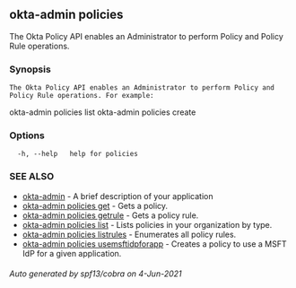 ## okta-admin policies

The Okta Policy API enables an Administrator to perform Policy and Policy Rule operations.

### Synopsis


	The Okta Policy API enables an Administrator to perform Policy and Policy Rule operations. For example:

okta-admin policies list
okta-admin policies create
	

### Options

```
  -h, --help   help for policies
```

### SEE ALSO

* [okta-admin](okta-admin.md)	 - A brief description of your application
* [okta-admin policies get](okta-admin_policies_get.md)	 - Gets a policy.
* [okta-admin policies getrule](okta-admin_policies_getrule.md)	 - Gets a policy rule.
* [okta-admin policies list](okta-admin_policies_list.md)	 - Lists policies in your organization by type.
* [okta-admin policies listrules](okta-admin_policies_listrules.md)	 - Enumerates all policy rules.
* [okta-admin policies usemsftidpforapp](okta-admin_policies_usemsftidpforapp.md)	 - Creates a policy to use a MSFT IdP for a given application.

###### Auto generated by spf13/cobra on 4-Jun-2021
